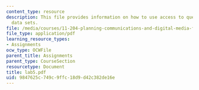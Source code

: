 ```yaml
---
content_type: resource
description: This file provides information on how to use access to query multiple
  data sets.
file: /media/courses/11-204-planning-communications-and-digital-media-fall-2004/9847625c749c9ffc18d9d42c382de16e_lab5.pdf
file_type: application/pdf
learning_resource_types:
- Assignments
ocw_type: OCWFile
parent_title: Assignments
parent_type: CourseSection
resourcetype: Document
title: lab5.pdf
uid: 9847625c-749c-9ffc-18d9-d42c382de16e
---
```

